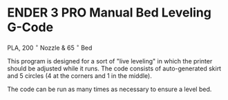 # ENDER 3 PRO Manual Bed Leveling G-Code
PLA, 200 $^{\circ}$ Nozzle & 65 $^{\circ}$ Bed  

This program is designed for a sort of "live leveling" in which the printer should be adjusted while it runs. The code consists of auto-generated skirt and 5 circles (4 at the corners and 1 in the middle).  

The code can be run as many times as necessary to ensure a level bed.
